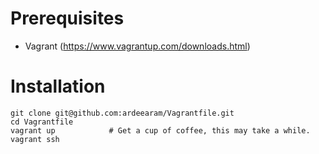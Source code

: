 # Prerequisites
- Vagrant (https://www.vagrantup.com/downloads.html)

# Installation
```
git clone git@github.com:ardeearam/Vagrantfile.git
cd Vagrantfile
vagrant up            # Get a cup of coffee, this may take a while.
vagrant ssh
```
